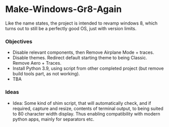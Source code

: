 # Make-Windows-Gr8-Again
Like the name states, the project is intended to revamp windows 8, which turns out to still be a perfectly good OS, just with version limits. 

### Objectives
- Disable relevant components, then Remove Airplane Mode + traces.
- Disable themes. Redirect default starting theme to being Classic. Remove Aero + Traces. 
- Install Python 3.9, using script from other completed project (but remove build tools part, as not working).
- TBA

### Ideas
- Idea: Some kind of shim script, that will automatically check, and if required, capture and resize, contents of terminal output, to being suited to 80 character width display. Thus enabling compatibility with modern python apps, mainly for separators etc.
